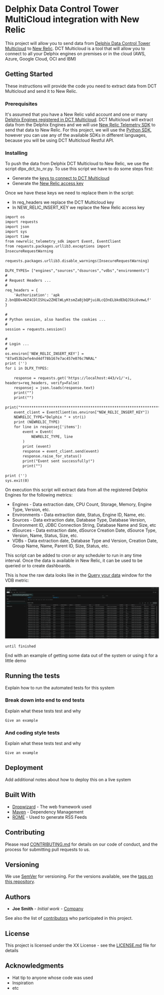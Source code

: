 # Delphix Data Control Tower MultiCloud integration with New Relic

This project will allow you to send data from [Delphix Data Control Tower Multicloud](https://docs.delphix.com/dctmc) to [New Relic](https://newrelic.com/). DCT Multicloud is a tool that will allow you to connect to all your Delphix engines on premises or in the cloud (AWS, Azure, Google Cloud, OCI and IBM)

## Getting Started

These instructions will provide the code you need to extract data from DCT Multicloud and send it to New Relic.

### Prerequisites

It's assumed that you have a New Relic valid account and one or many [Delphix Engines registered in DCT Multicloud](https://docs.delphix.com/dctmc/connecting-a-delphix-engine).
DCT Multicloud will extract data from the Delphix Engines and we will use [New Relic Telemetry SDK](https://docs.newrelic.com/docs/telemetry-data-platform/ingest-apis/telemetry-sdks-report-custom-telemetry-data/) to send that data to New Relic.
For this project, we will use the [Python SDK](https://github.com/newrelic/newrelic-telemetry-sdk-python), however you can use any of the available SDKs in different languages, because you will be using DCT Multicloud Restful API.



### Installing

To push the data from Delphix DCT Multicloud to New Relic, we use the script dlpx_dct_to_nr.py.
To use this script we have to do some steps first:

* Generate the [keys to connect to DCT Multicloud](https://docs.delphix.com/dctmc/authentication)
* Generate the [New Relic access key](https://docs.newrelic.com/docs/apis/intro-apis/new-relic-api-keys/#ingest-license-key)

Once we have these keys we need to replace them in the script:

* In req_headers we replace the DCT Multicloud key
* In NEW_RELIC_INSERT_KEY we replace the New Relic access key

```
import os
import requests
import json
import sys
import time
from newrelic_telemetry_sdk import Event, EventClient
from requests.packages.urllib3.exceptions import InsecureRequestWarning

requests.packages.urllib3.disable_warnings(InsecureRequestWarning)

DLPX_TYPES= ["engines","sources","dsources","vdbs","environments"]
#
# Request Headers ...
#
req_headers = {
	'Authorization': 'apk 2.bnQDDx46Z4CDlIShLw2ZHElWLyKtsmZaBjbQPjui8LcQ3nELbkdEbQJSki6vmwLf'
}

#
# Python session, also handles the cookies ...
#
session = requests.session()

#
# Login ...
#
os.environ['NEW_RELIC_INSERT_KEY'] = "87a453b2efe4nd4df78b167e7ac457e076c7NRAL"
print ('')
for i in DLPX_TYPES:

	response = requests.get('https://localhost:443/v1/'+i, headers=req_headers, verify=False)
	responsej = json.loads(response.text)
	print("")
	print("")
	print("**********************************************************************************************************************************")
	event_client = EventClient(os.environ["NEW_RELIC_INSERT_KEY"])
	NEWRELIC_TYPE="Delphix " + str(i)
	print (NEWRELIC_TYPE)
	for line in responsej['items']:
		event = Event(
			NEWRELIC_TYPE, line
		)
		print (event)
		response = event_client.send(event)
		response.raise_for_status()
		print("Event sent successfully!")
		print("")

print ('')
sys.exit(0)
```

On execution this script will extract data from all the registered Delphix Engines for the following metrics:

* Engines - Data extraction date, CPU Count, Storage, Memory, Engine Type, Version, etc.
* Environments - Data extraction date, Status, Engine ID, Name, etc.
* Sources - Data extraction date, Database Type, Database Version, Environment ID, JDBC Connection String, Database Name and Size, etc
* dSources - Data extraction date, dSource Creation Date, dSource Type, Version, Name, Status, Size, etc.
* VDBs - Data extraction date, Database Type and Version, Creation Date, Group Name, Name, Parent ID, Size, Status, etc.

This script can be added to cron or any scheduler to run in any time interval. Once the data is available in New Relic, it can be used to be queried or to create dashboards.

This is how the raw data looks like in the [Query your data](https://docs.newrelic.com/docs/query-your-data/explore-query-data/get-started/introduction-querying-new-relic-data/#browse-data) window for the VDB metric:

![Screenshot](images/image1.png)

























```
until finished
```

End with an example of getting some data out of the system or using it for a little demo

## Running the tests

Explain how to run the automated tests for this system

### Break down into end to end tests

Explain what these tests test and why

```
Give an example
```

### And coding style tests

Explain what these tests test and why

```
Give an example
```

## Deployment

Add additional notes about how to deploy this on a live system

## Built With

* [Dropwizard](http://www.dropwizard.io/1.0.2/docs/) - The web framework used
* [Maven](https://maven.apache.org/) - Dependency Management
* [ROME](https://rometools.github.io/rome/) - Used to generate RSS Feeds

## Contributing

Please read [CONTRIBUTING.md](https://github.com/delphix/.github/blob/master/CONTRIBUTING.md) for details on our code of conduct, and the process for submitting pull requests to us.

## Versioning

We use [SemVer](http://semver.org/) for versioning. For the versions available, see the [tags on this repository](https://github.com/your/project/tags).

## Authors

* **Joe Smith** - *Initial work* - [Company](https://github.com/Company)

See also the list of [contributors](https://github.com/your/project/contributors) who participated in this project.

## License

This project is licensed under the XX License - see the [LICENSE.md](LICENSE.md) file for details

## Acknowledgments

* Hat tip to anyone whose code was used
* Inspiration
* etc
